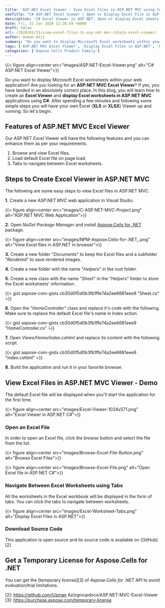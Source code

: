 ```yaml
---
title: 'ASP.NET Excel Viewer - View Excel Files in ASP.NET MVC using C#'
seoTitle: "C# ASP.NET Excel Viewer | Open or Display Excel File in ASP.NET in C#"
description: "C# Excel Viewer in ASP.NET. Open or display Excel sheets in the ASP.NET using C#. Create an online Excel file Viewer in C#. Open source code and tutorial."
date: Fri, 31 Jan 2020 13:26:59 +0000
draft: false
url: /2020/01/31/view-excel-files-in-asp-net-mvc-csharp-excel-viewer/
author: Usman Aziz
summary: "Do you want to display Microsoft Excel worksheets within your web application? Are you looking for an **ASP.NET MVC Excel Viewer**? If yes, you have landed in an absolutely correct place. In this blog, you will learn how to create an **Excel Viewer** and **display Excel worksheets in ASP.NET MVC** applications using **C#**. After spending a few minutes and following some simple steps you will have your own Excel (**XLS** or **XLSX**) Viewer up and running. So let's begin."
tags: ['ASP.NET MVC Excel Viewer', 'Display Excel Files in ASP.NET', 'Display Excel Sheets in ASP.NET Web Page', 'Excel Viewer', 'Excel Viewer in ASP.NET MVC', 'Excel file viewer']
categories: ['Aspose.Cells Product Family']
---
```




{{< figure align=center src="images/ASP.NET-Excel-Viewer.png" alt="C# ASP.NET Excel Viewer">}}


Do you want to display Microsoft Excel worksheets within your web application? Are you looking for an **ASP.NET MVC Excel Viewer**? If yes, you have landed in an absolutely correct place. In this blog, you will learn how to create an **Excel Viewer** and **display Excel worksheets in ASP.NET MVC** applications using **C#**. After spending a few minutes and following some simple steps you will have your own Excel (**XLS** or **XLSX**) Viewer up and running. So let's begin.

## Features of ASP.NET MVC Excel Viewer

Our ASP.NET Excel Viewer will have the following features and you can enhance them as per your requirements.

1.  Browse and view Excel files.
2.  Load default Excel file on page load.
3.  Tabs to navigate between Excel worksheets.

## Steps to Create Excel Viewer in ASP.NET MVC

The following are some easy steps to view Excel files in ASP.NET MVC.

**1.** Create a new _ASP.NET MVC_ web application in Visual Studio.



{{< figure align=center src="images/C-ASP.NET-MVC-Project.png" alt="ASP.NET MVC Web Application">}}


**2.** Open _NuGet Package Manager_ and install [Aspose.Cells for .NET][1] package.



{{< figure align=center src="images/NPM-Aspose.Cells-for-.NET_.png" alt="View Excel files in ASP.NET in browser">}}


**3.** Create a new folder "_Documents_" to keep the Excel files and a subfolder "_Rendered_" to save rendered images.

**4.** Create a new folder with the name "_Helpers_" in the root folder.

**5.** Create a new class with the name "_Sheet_" in the "_Helpers_" folder to store the Excel worksheets' information.

{{< gist aspose-com-gists cb30d0f5d0b3fb1ffe74a2ee6681eee9 "Sheet.cs" >}}

**6.** Open the "_HomeController_" class and replace it's code with the following. Make sure to replace the default Excel file's name in _Index_ action.

{{< gist aspose-com-gists cb30d0f5d0b3fb1ffe74a2ee6681eee9 "HomeController.cs" >}}

**7.** Open _Views/Home/index.cshtml_ and replace its content with the following script.

{{< gist aspose-com-gists cb30d0f5d0b3fb1ffe74a2ee6681eee9 "index.cshtml" >}}

**8.** Build the application and run it in your favorite browser.

## View Excel Files in ASP.NET MVC Viewer - Demo

The default Excel file will be displayed when you'll start the application for the first time.



{{< figure align=center src="images/Excel-Viewer-1024x571.png" alt="Excel Viewer in ASP.NET C#">}}


### Open an Excel File

In order to open an Excel file, click the _browse_ button and select the file from the list.



{{< figure align=center src="images/Browse-Excel-File-Button.png" alt="Browse Excel Files">}}




{{< figure align=center src="images/Browse-Excel-File.png" alt="Open Excel file in ASP.NET C#">}}


### Navigate Between Excel Worksheets using Tabs

All the worksheets in the Excel workbook will be displayed in the form of tabs. You can click the tabs to navigate between worksheets.



{{< figure align=center src="images/Excel-Worksheet-Tabs.png" alt="Display Excel Files in ASP.NET">}}


### Download Source Code

This application is open source and its source code is available on [GitHub][2].

## Get a Temporary License for Aspose.Cells for .NET

You can get the [temporary license][3] of _Aspose.Cells for .NET_ API to avoid evaluation/trial limitations.




[1]: https://products.aspose.com/cells/net
[2]: https://github.com/Usman Azizgroupdocs/ASP.NET-MVC-Excel-Viewer
[3]: https://purchase.aspose.com/temporary-license





